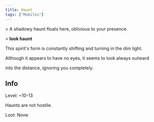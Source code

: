 ```yaml
---
title: Haunt
tags: ["Mobiles"]
---
```

\> A shadowy haunt floats here, oblivious to your presence.

\> **look haunt**

This spirit's form is constantly shifting and turning in the dim light.

Although it appears to have no eyes, it seems to look always outward

into the distance, ignoring you completely.

## Info

Level: ~10-13

Haunts are not hostile.

Loot: None
